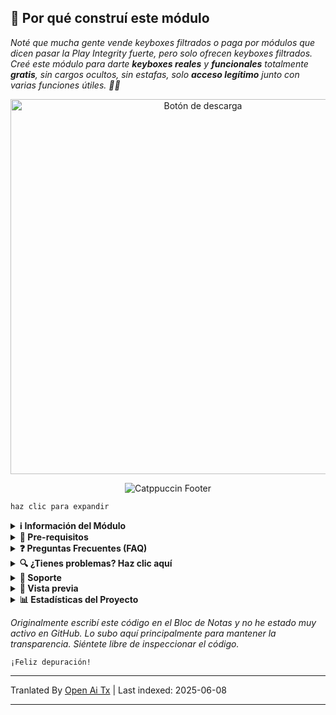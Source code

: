## 🚀 Por qué construí este módulo

*Noté que mucha gente vende keyboxes filtrados o paga por módulos que dicen pasar la Play Integrity fuerte, pero solo ofrecen keyboxes filtrados. Creé este módulo para darte **keyboxes reales** y **funcionales** totalmente **gratis**, sin cargos ocultos, sin estafas, solo **acceso legítimo** junto con varias funciones útiles. 🚫🔑*

<div align="center">
  <a href="https://github.com/MeowDump/Integrity-Box/releases" target="_blank">
    <img src="https://raw.githubusercontent.com/MeowDump/Integrity-Box/main/DUMP/download.png" alt="Botón de descarga" width="600" />
  </a>
</div>

<p align="center">
  <img src="https://raw.githubusercontent.com/catppuccin/catppuccin/main/assets/footers/gray0_ctp_on_line.svg?sanitize=true" alt="Catppuccin Footer" />
</p>

`haz clic para expandir`

<details>
<summary><strong>ℹ️ Información del Módulo</strong></summary>

> **Este módulo ofrece las siguientes funciones:**  

- ✅ Actualiza `keybox.xml`  
- 🗽 Actualiza `target.txt` según el estado de tu TEE  
- 🥷 Cambia los modos de Shamiko (mediante el interruptor del módulo)
- 👻 Cambia los modos de NoHello (mediante el interruptor del módulo)  
- 🛠️ Añade todos los paquetes de detección de ROM personalizadas en la **ruta SusFS**  
- ⛔ Desactiva el inyector de la UE por defecto  
- ⛔ Desactiva la suplantación de Pixel ROM  
- 🔐 Falsifica el estado de cifrado   
- 🔑 Falsifica la clave de lanzamiento de la ROM  
- 😋 Falsifica el estado de SE Linux  
- 🕵️ Detecta actividades anómalas para ayudar a depurar problemas
- 🎨 Hay más funciones, consulta la [WebUI](https://raw.githubusercontent.com/MeowDump/Integrity-Box/main/DUMP/9.jpg)

</details>

<details>
<summary><strong>🗽 Pre-requisitos</strong></summary>

> Por favor asegúrate de tener los siguientes **módulos instalados** antes de usar esto:

- [**Play Integrity Fork**](https://github.com/osm0sis/PlayIntegrityFork/releases)
- [**Tricky Store**](https://github.com/5ec1cff/TrickyStore/releases)

</details>

<details>
<summary><strong>❓ Preguntas Frecuentes (FAQ)</strong></summary>

<details>
<summary><strong>¿Es Meow Assistant un malware?</strong></summary>

### 🛡️ Firma de la app y aclaración de seguridad

En versiones anteriores, la aplicación se firmaba usando una **clave de prueba**, lo que causó que algunos detectores de seguridad la marcaran como potencialmente dañina.

A partir de la **versión v3+ del módulo**, la app ahora está firmada con una **clave privada de lanzamiento**.  
🔒 Aunque **no hubo cambios en la funcionalidad**, cambiar a una clave adecuada resolvió el problema, **ya no se reportan detecciones falsas**.

### 🐾 Propósito de Meow Assistant

**Meow Assistant** está diseñado para mejorar la usabilidad y transparencia.

Proporciona **mensajes emergentes** cuando:

- ✅ Haces clic en cualquier opción dentro del **WebView**  
- ⚙️ Ejecutas cualquier script desde el **botón de acción**

Esto te ayuda a mantenerte informado sobre las acciones que se activan y mejora la experiencia general del usuario.

<img src="https://raw.githubusercontent.com/MeowDump/Integrity-Box/main/DUMP/meowassistant.png" alt="Meow Helper" width="100%">

</details>

</details>

<details>
<summary><strong>🔍 ¿Tienes problemas? Haz clic aquí</strong></summary>

- ¿No puedes conceder acceso root a las apps? `Desactiva` el módulo IntegrityBox, cambiará shamiko/nohello a `modo lista negra` y desocultará el root  
- [Shamiko](https://t.me/LSPosed/292) no funciona con magisk delta (kitsune mask)  
- [Shamiko](https://t.me/LSPosed/292) solo funciona con [Zygisk Next](https://github.com/Dr-TSNG/ZygiskNext/releases)  
- Oculta root correctamente si no pasas la play integrity. Si usas una ROM personalizada, asegúrate de haber desactivado la suplantación gms incorporada. ¿Cómo desactivarla? Depende de la ROM que uses. Únete al grupo de ayuda de tu ROM y pregunta allí `cómo desactivarla`.  
- Cambia a [Magisk Alpha](https://t.me/magiskalpha/683) si tienes problemas de integridad con magisk oficial.  

</details>

<details>
<summary><strong>🔗 Soporte</strong></summary>

[![Grupo de Soporte](https://ziadoua.github.io/m3-Markdown-Badges/badges/Telegram/telegram1.svg "Únete a nuestro grupo de Telegram")](https://t.me/+NCWzd1G--UNmNDY1)  
[![Donar por PayPal](https://ziadoua.github.io/m3-Markdown-Badges/badges/PayPal/paypal1.svg "Donar por PayPal")](https://paypal.me/TempMeow)

</details>

<details>
<summary><strong>🎨 Vista previa</strong></summary>

1. ![](https://raw.githubusercontent.com/MeowDump/Integrity-Box/main/DUMP/1.png)  
2. ![](https://raw.githubusercontent.com/MeowDump/Integrity-Box/main/DUMP/2.png)  
3. ![](https://raw.githubusercontent.com/MeowDump/Integrity-Box/main/DUMP/3.png)  
4. ![](https://raw.githubusercontent.com/MeowDump/Integrity-Box/main/DUMP/4.png)  
5. ![](https://raw.githubusercontent.com/MeowDump/Integrity-Box/main/DUMP/5.gif)  
6. ![](https://raw.githubusercontent.com/MeowDump/Integrity-Box/main/DUMP/6.gif)  
7. ![](https://raw.githubusercontent.com/MeowDump/Integrity-Box/main/DUMP/7.gif)  
8. ![](https://raw.githubusercontent.com/MeowDump/Integrity-Box/main/DUMP/8.png)  
9. ![](https://raw.githubusercontent.com/MeowDump/Integrity-Box/main/DUMP/9.jpg)  
10. ![](https://raw.githubusercontent.com/MeowDump/Integrity-Box/main/DUMP/10.png)

</details>

<details>
<summary><strong>📊 Estadísticas del Proyecto</strong></summary>

[![Estrellas de GitHub](https://m3-markdown-badges.vercel.app/stars/7/1/MeowDump/Integrity-Box)](https://github.com/MeowDump/Integrity-Box/stargazers)  
[![Issues de GitHub](https://m3-markdown-badges.vercel.app/issues/1/1/MeowDump/Integrity-Box)](https://github.com/MeowDump/Integrity-Box/issues)  
[![Lanzamiento de GitHub](https://ziadoua.github.io/m3-Markdown-Badges/badges/Github/github3.svg)](https://github.com/MeowDump/Integrity-Box/releases)

</details>

_Originalmente escribí este código en el Bloc de Notas y no he estado muy activo en GitHub. Lo subo aquí principalmente para mantener la transparencia. Siéntete libre de inspeccionar el código._

`¡Feliz depuración!`

---

Tranlated By [Open Ai Tx](https://github.com/OpenAiTx/OpenAiTx) | Last indexed: 2025-06-08

---